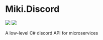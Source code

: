 # Miki.Discord
[![](https://img.shields.io/nuget/dt/Miki.Discord.svg?style=for-the-badge)](https://www.nuget.org/packages/Miki.Discord)
[![](https://img.shields.io/discord/259343729586864139.svg?style=for-the-badge&logo=discord)](https://discord.gg/XpG4kwE)

A low-level C# discord API for microservices
